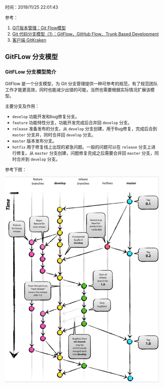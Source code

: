 时间：2019/11/25 22:01:43

参考：

1. [GIT版本管理：Git Flow模型](https://juejin.im/post/5a431edb6fb9a04514644fd4) 
2. [Git 代码分支模型（1）：GitFlow、GitHub Flow、Trunk Based Development](http://www.brofive.org/?p=2165)
2. [客户端 GitKraken](https://www.gitkraken.com/)

## GitFLow 分支模型  

### GitFLow 分支模型简介     

GitFlow 是一个分支模型，为 Git 分支管理提供一种可参考的规范，有了规范团队工作才能更高效，同时也能减少出错的可能，当然也需要根据实际情况扩展该模型。

主要分支及作用：

* `develop` 功能开发和bug修复分支。
* `feature` 功能特性分支，功能开发完成后合并回 `develop` 分支。
* `release` 准备发布的分支，从 `develop` 分支创建，用于Bug修复，完成后合到 `master` 分支并，同时合并回 `develop` 分支。
* `master` 版本发布分支。
* `hotfix` 用于修复线上出现的紧急问题。一般的问题可以在 `release` 分支上进行修复。从 `master` 分支创建，问题修复完成之后需要合并回 `master` 分支，同时合并到 `develop`  分支。 

参考下图：

![](../../img/git/gitflow.jpg)